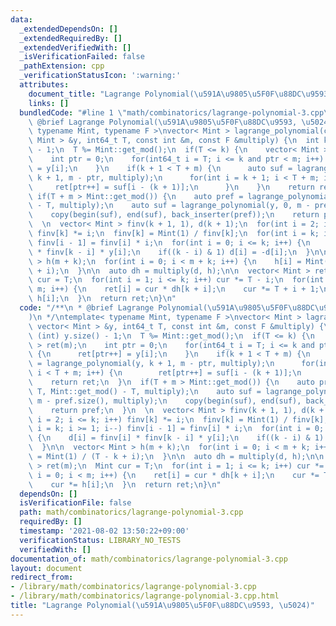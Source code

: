```yaml
---
data:
  _extendedDependsOn: []
  _extendedRequiredBy: []
  _extendedVerifiedWith: []
  _isVerificationFailed: false
  _pathExtension: cpp
  _verificationStatusIcon: ':warning:'
  attributes:
    document_title: "Lagrange Polynomial(\u591A\u9805\u5F0F\u88DC\u9593, \u5024)"
    links: []
  bundledCode: "#line 1 \"math/combinatorics/lagrange-polynomial-3.cpp\"\n/**\n *\
    \ @brief Lagrange Polynomial(\u591A\u9805\u5F0F\u88DC\u9593, \u5024)\n */\ntemplate<\
    \ typename Mint, typename F >\nvector< Mint > lagrange_polynomial(const vector<\
    \ Mint > &y, int64_t T, const int &m, const F &multiply) {\n  int k = (int) y.size()\
    \ - 1;\n  T %= Mint::get_mod();\n  if(T <= k) {\n    vector< Mint > ret(m);\n\
    \    int ptr = 0;\n    for(int64_t i = T; i <= k and ptr < m; i++) {\n      ret[ptr++]\
    \ = y[i];\n    }\n    if(k + 1 < T + m) {\n      auto suf = lagrange_polynomial(y,\
    \ k + 1, m - ptr, multiply);\n      for(int i = k + 1; i < T + m; i++) {\n   \
    \     ret[ptr++] = suf[i - (k + 1)];\n      }\n    }\n    return ret;\n  }\n \
    \ if(T + m > Mint::get_mod()) {\n    auto pref = lagrange_polynomial(y, T, Mint::get_mod()\
    \ - T, multiply);\n    auto suf = lagrange_polynomial(y, 0, m - pref.size(), multiply);\n\
    \    copy(begin(suf), end(suf), back_inserter(pref));\n    return pref;\n  }\n\
    \  \n  vector< Mint > finv(k + 1, 1), d(k + 1);\n  for(int i = 2; i <= k; i++)\
    \ finv[k] *= i;\n  finv[k] = Mint(1) / finv[k];\n  for(int i = k; i >= 1; i--)\
    \ finv[i - 1] = finv[i] * i;\n  for(int i = 0; i <= k; i++) {\n    d[i] = finv[i]\
    \ * finv[k - i] * y[i];\n    if((k - i) & 1) d[i] = -d[i];\n  }\n\n  vector< Mint\
    \ > h(m + k);\n  for(int i = 0; i < m + k; i++) {\n    h[i] = Mint(1) / (T - k\
    \ + i);\n  }\n\n  auto dh = multiply(d, h);\n\n  vector< Mint > ret(m);\n  Mint\
    \ cur = T;\n  for(int i = 1; i <= k; i++) cur *= T - i;\n  for(int i = 0; i <\
    \ m; i++) {\n    ret[i] = cur * dh[k + i];\n    cur *= T + i + 1;\n    cur *=\
    \ h[i];\n  }\n  return ret;\n}\n"
  code: "/**\n * @brief Lagrange Polynomial(\u591A\u9805\u5F0F\u88DC\u9593, \u5024\
    )\n */\ntemplate< typename Mint, typename F >\nvector< Mint > lagrange_polynomial(const\
    \ vector< Mint > &y, int64_t T, const int &m, const F &multiply) {\n  int k =\
    \ (int) y.size() - 1;\n  T %= Mint::get_mod();\n  if(T <= k) {\n    vector< Mint\
    \ > ret(m);\n    int ptr = 0;\n    for(int64_t i = T; i <= k and ptr < m; i++)\
    \ {\n      ret[ptr++] = y[i];\n    }\n    if(k + 1 < T + m) {\n      auto suf\
    \ = lagrange_polynomial(y, k + 1, m - ptr, multiply);\n      for(int i = k + 1;\
    \ i < T + m; i++) {\n        ret[ptr++] = suf[i - (k + 1)];\n      }\n    }\n\
    \    return ret;\n  }\n  if(T + m > Mint::get_mod()) {\n    auto pref = lagrange_polynomial(y,\
    \ T, Mint::get_mod() - T, multiply);\n    auto suf = lagrange_polynomial(y, 0,\
    \ m - pref.size(), multiply);\n    copy(begin(suf), end(suf), back_inserter(pref));\n\
    \    return pref;\n  }\n  \n  vector< Mint > finv(k + 1, 1), d(k + 1);\n  for(int\
    \ i = 2; i <= k; i++) finv[k] *= i;\n  finv[k] = Mint(1) / finv[k];\n  for(int\
    \ i = k; i >= 1; i--) finv[i - 1] = finv[i] * i;\n  for(int i = 0; i <= k; i++)\
    \ {\n    d[i] = finv[i] * finv[k - i] * y[i];\n    if((k - i) & 1) d[i] = -d[i];\n\
    \  }\n\n  vector< Mint > h(m + k);\n  for(int i = 0; i < m + k; i++) {\n    h[i]\
    \ = Mint(1) / (T - k + i);\n  }\n\n  auto dh = multiply(d, h);\n\n  vector< Mint\
    \ > ret(m);\n  Mint cur = T;\n  for(int i = 1; i <= k; i++) cur *= T - i;\n  for(int\
    \ i = 0; i < m; i++) {\n    ret[i] = cur * dh[k + i];\n    cur *= T + i + 1;\n\
    \    cur *= h[i];\n  }\n  return ret;\n}\n"
  dependsOn: []
  isVerificationFile: false
  path: math/combinatorics/lagrange-polynomial-3.cpp
  requiredBy: []
  timestamp: '2021-08-02 13:50:22+09:00'
  verificationStatus: LIBRARY_NO_TESTS
  verifiedWith: []
documentation_of: math/combinatorics/lagrange-polynomial-3.cpp
layout: document
redirect_from:
- /library/math/combinatorics/lagrange-polynomial-3.cpp
- /library/math/combinatorics/lagrange-polynomial-3.cpp.html
title: "Lagrange Polynomial(\u591A\u9805\u5F0F\u88DC\u9593, \u5024)"
---
```

